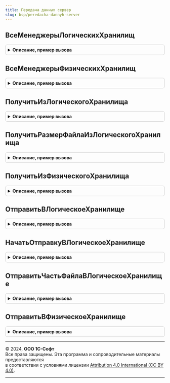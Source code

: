 ```yaml
---
title: Передача данных сервер
slug: bsp/peredacha-dannyh-server
---
```



## ВсеМенеджерыЛогическихХранилищ
<details style="margin: 1em 0; padding: 0.5em; border: 1px solid #ccc; border-radius: 6px;">

<summary style="font-weight: bold; cursor: pointer;">Описание, пример вызова</summary>

```bsl

// Возвращает менеджеры логических хранилищ.
//
// Возвращаемое значение:
//  ФиксированноеСоответствие из Строка - менеджеры логических хранилищ:
//    * Ключ - Строка - идентификатор логического хранилища;
//    * Значение - ОбщийМодуль - менеджер логического хранилища.
//
Функция ВсеМенеджерыЛогическихХранилищ() Экспорт
```

Пример вызова
```bsl
Результат = ПередачаДанныхСервер.ВсеМенеджерыЛогическихХранилищ() 
```
</details>

## ВсеМенеджерыФизическихХранилищ
<details style="margin: 1em 0; padding: 0.5em; border: 1px solid #ccc; border-radius: 6px;">

<summary style="font-weight: bold; cursor: pointer;">Описание, пример вызова</summary>

```bsl

// Возвращает менеджеры физических хранилищ.
//
// Возвращаемое значение:
//  ФиксированноеСоответствие из Строка - менеджеры физических хранилищ:
//    * Ключ - Строка - идентификатор физического хранилища;
//    * Значение - ОбщийМодуль - менеджер физического хранилища.
//
Функция ВсеМенеджерыФизическихХранилищ() Экспорт
```

Пример вызова
```bsl
Результат = ПередачаДанныхСервер.ВсеМенеджерыФизическихХранилищ() 
```
</details>

## ПолучитьИзЛогическогоХранилища
<details style="margin: 1em 0; padding: 0.5em; border: 1px solid #ccc; border-radius: 6px;">

<summary style="font-weight: bold; cursor: pointer;">Описание, пример вызова</summary>

```bsl

// Получает данные из логического хранилища.
//
// Параметры:
//   ПараметрыДоступа - Структура - поля:
//     * URL - Строка - URL сервиса, обязательно должно присутствовать и быть заполненным;
//     * UserName - Строка - имя пользователя;
//     * Password - Строка - пароль пользователя.
//     * Кэш - Соответствие из Строка - необязательный, пустое соответствие, если указан, может использоваться для кеширования.
//   ИдентификаторХранилища - Строка - идентификатор логического хранилища.
//   Идентификатор - Строка - идентификатор данных в логическом хранилище.
//   Диапазон - Структура -
//     * Начало - Число - первый байт.
//     * Конец - Число - последний байт.
//   ИмяФайла - Строка, Неопределено - Имя файла для записи данных.
//
// Возвращаемое значение:
//  Неопределено, Структура - Получить из логического хранилища:
//   * Имя - Строка - имя файла
//   * ПолноеИмя - Строка - полное имя файла (включающее путь к файлу)
//
Функция ПолучитьИзЛогическогоХранилища(ПараметрыДоступа, ИдентификаторХранилища, Идентификатор, Диапазон = Неопределено, ИмяФайла = Неопределено) Экспорт
```

Пример вызова
```bsl
Результат = ПередачаДанныхСервер.ПолучитьИзЛогическогоХранилища(ПараметрыДоступа, ИдентификаторХранилища, Идентификатор, Диапазон, ИмяФайла);
```
</details>

## ПолучитьРазмерФайлаИзЛогическогоХранилища
<details style="margin: 1em 0; padding: 0.5em; border: 1px solid #ccc; border-radius: 6px;">

<summary style="font-weight: bold; cursor: pointer;">Описание, пример вызова</summary>

```bsl

// Получает информацию о файле из логического хранилища.
//
// Параметры:
//   ПараметрыДоступа - Структура - поля:
//     * URL - Строка - URL сервиса, обязательно должно присутствовать и быть заполненным;
//     * UserName - Строка - имя пользователя;
//     * Password - Строка - пароль пользователя.
//   ИдентификаторХранилища - Строка - идентификатор логического хранилища.
//   Идентификатор - Строка - идентификатор данных в логическом хранилище.
//
// Возвращаемое значение:
//   Число - размер файла в байтах.
//
Функция ПолучитьРазмерФайлаИзЛогическогоХранилища(ПараметрыДоступа, ИдентификаторХранилища, Идентификатор) Экспорт
```

Пример вызова
```bsl
Результат = ПередачаДанныхСервер.ПолучитьРазмерФайлаИзЛогическогоХранилища(ПараметрыДоступа, ИдентификаторХранилища, Идентификатор) 
```
</details>

## ПолучитьИзФизическогоХранилища
<details style="margin: 1em 0; padding: 0.5em; border: 1px solid #ccc; border-radius: 6px;">

<summary style="font-weight: bold; cursor: pointer;">Описание, пример вызова</summary>

```bsl

// Получает данные из физического хранилища.
//
// Параметры:
//   ПараметрыДоступа - Структура - поля:
//     * URL - Строка - URL сервиса, обязательно должно присутствовать и быть заполненным;
//     * UserName - Строка - имя пользователя;
//     * Password - Строка - пароль пользователя.
//   ИдентификаторХранилища - Строка - идентификатор физического хранилища.
//   Идентификатор - Строка - идентификатор данных в физическом хранилище.
//   ИмяФайла - Строка, Неопределено - Имя файла для записи данных.
//
// Возвращаемое значение:
//   Неопределено, Структура - описание файла:
//	   * Имя - Строка - имя файла;
//	   * ПолноеИмя - Строка - полное имя файла (включающее путь к файлу).
//
Функция ПолучитьИзФизическогоХранилища(ПараметрыДоступа, ИдентификаторХранилища, Идентификатор, ИмяФайла = Неопределено) Экспорт
```

Пример вызова
```bsl
Результат = ПередачаДанныхСервер.ПолучитьИзФизическогоХранилища(ПараметрыДоступа, ИдентификаторХранилища, Идентификатор, ИмяФайла);
```
</details>

## ОтправитьВЛогическоеХранилище
<details style="margin: 1em 0; padding: 0.5em; border: 1px solid #ccc; border-radius: 6px;">

<summary style="font-weight: bold; cursor: pointer;">Описание, пример вызова</summary>

```bsl

// Отправляет данные в логическое хранилище.
//
// Параметры:
//   ПараметрыДоступа - Структура - поля:
//     * URL - Строка - URL сервиса, обязательно должно присутствовать и быть заполненным;
//     * UserName - Строка - имя пользователя;
//     * Password - Строка - пароль пользователя.
//   ИдентификаторХранилища - Строка - идентификатор логического хранилища.
//   Данные - Строка - адрес данных во временном хранилище;
//          - Строка - полное имя файла (включающее путь к файлу);
//          - Файл - файловый объект;
//          - ДвоичныеДанные - значение в виде двоичных данных.
//   ИмяФайла - Строка - имя передаваемого файла.
//   ДополнительныеПараметры - Структура - структура со значениями сериализуемыми в json.
//
// Возвращаемое значение:
//  Число, Неопределено, Произвольный -
//
Функция ОтправитьВЛогическоеХранилище(ПараметрыДоступа, ИдентификаторХранилища, Данные, Знач ИмяФайла, ДополнительныеПараметры = Неопределено) Экспорт
```

Пример вызова
```bsl
Результат = ПередачаДанныхСервер.ОтправитьВЛогическоеХранилище(ПараметрыДоступа, ИдентификаторХранилища, Данные, ИмяФайла, ДополнительныеПараметры);
```
</details>

## НачатьОтправкуВЛогическоеХранилище
<details style="margin: 1em 0; padding: 0.5em; border: 1px solid #ccc; border-radius: 6px;">

<summary style="font-weight: bold; cursor: pointer;">Описание, пример вызова</summary>

```bsl

// Начинает отправку файла в логическое хранилище
//
// Параметры:
//   ПараметрыДоступа - Структура - поля:
//     * URL - Строка - URL сервиса, обязательно должно присутствовать и быть заполненным;
//     * UserName - Строка - имя пользователя;
//     * Password - Строка - пароль пользователя.
//   ИдентификаторХранилища - Строка - идентификатор логического хранилища.
//   Данные - Строка - адрес данных во временном хранилище;
//          - Строка - полное имя файла (включающее путь к файлу);
//          - Файл - файловый объект;
//          - ДвоичныеДанные - значение в виде двоичных данных.
//   ИмяФайла - Строка - имя передаваемого файла.
//   ДополнительныеПараметры - Структура - структура со значениями сериализуемыми в json.
//
// Возвращаемое значение:
//  Неопределено, Структура - поля:
//    * Location - Неопределено, Произвольный -
//    * SetCookie - Произвольный, Неопределено -
//    * АдресS3 - Произвольный, Неопределено -
//    * ИдентификаторФайлаS3 - Произвольный, Неопределено -
//    * ПередачаЧастями - Булево
//
Функция НачатьОтправкуВЛогическоеХранилище(ПараметрыДоступа, ИдентификаторХранилища, Данные, Знач ИмяФайла, ДополнительныеПараметры = Неопределено) Экспорт
```

Пример вызова
```bsl
Результат = ПередачаДанныхСервер.НачатьОтправкуВЛогическоеХранилище(ПараметрыДоступа, ИдентификаторХранилища, Данные, ИмяФайла, ДополнительныеПараметры);
```
</details>

## ОтправитьЧастьФайлаВЛогическоеХранилище
<details style="margin: 1em 0; padding: 0.5em; border: 1px solid #ccc; border-radius: 6px;">

<summary style="font-weight: bold; cursor: pointer;">Описание, пример вызова</summary>

```bsl


// Отправляет очередную часть
//
// Параметры:
//   ПараметрыДоступа - Структура - поля:
//     * URL - Строка - URL сервиса, обязательно должно присутствовать и быть заполненным;
//     * UserName - Строка - имя пользователя;
//     * Password - Строка - пароль пользователя.
//   ПараметрыОтправки - Структура - поля:
//     Location - Строка -
//     SetCookie - Строка -
//     АдресS3 - Строка -
//     ИдентификаторФайлаS3 - Строка -
//     ПередачаЧастями - Булево -
//  Данные - Произвольный -
//  ПоследняяЧасть - Булево -
//  Смещение - Число -
//
// Возвращаемое значение:
//   Число, Неопределено - Количество байт в случае успешной отправки, или Неопределено, если не получилось отправить
//
Функция ОтправитьЧастьФайлаВЛогическоеХранилище(ПараметрыДоступа, ПараметрыОтправки, Данные, ПоследняяЧасть = Истина, Смещение = 0) Экспорт
```

Пример вызова
```bsl
Результат = ПередачаДанныхСервер.ОтправитьЧастьФайлаВЛогическоеХранилище(ПараметрыДоступа, ПараметрыОтправки, Данные, ПоследняяЧасть, Смещение);
```
</details>

## ОтправитьВФизическоеХранилище
<details style="margin: 1em 0; padding: 0.5em; border: 1px solid #ccc; border-radius: 6px;">

<summary style="font-weight: bold; cursor: pointer;">Описание, пример вызова</summary>

```bsl

// Отправляет данные в физическое хранилище.
//
// Параметры:
//   ПараметрыДоступа - Структура - поля:
//     * URL - Строка - URL сервиса, обязательно должно присутствовать и быть заполненным;
//     * UserName - Строка - имя пользователя;
//     * Password - Строка - пароль пользователя.
//   ИдентификаторХранилища - Строка - идентификатор физического хранилища.
//   Данные - Строка - адрес данных во временном хранилище;
//          - Строка - полное имя файла (включающее путь к файлу);
//          - Файл - файловый объект;
//          - ДвоичныеДанные - значение в виде двоичных данных.
//   ИмяФайла - Строка - имя передаваемого файла.
//
//
// Возвращаемое значение:
//  Число, Неопределено, Произвольный -
//
Функция ОтправитьВФизическоеХранилище(ПараметрыДоступа, ИдентификаторХранилища, Данные, Знач ИмяФайла) Экспорт
```

Пример вызова
```bsl
Результат = ПередачаДанныхСервер.ОтправитьВФизическоеХранилище(ПараметрыДоступа, ИдентификаторХранилища, Данные, ИмяФайла) 
```
</details>

---

© 2024, **ООО 1С-Софт**  
Все права защищены. Эта программа и сопроводительные материалы предоставляются  
в соответствии с условиями лицензии [Attribution 4.0 International (CC BY 4.0)](https://creativecommons.org/licenses/by/4.0/legalcode).

---
